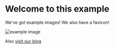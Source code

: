 # Welcome to this example

We've got example images! We also have a favicon!

![example image](/public/img/example.png)


Also [visit our blog](/blog)
